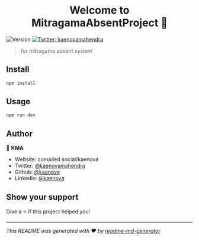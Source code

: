<h1 align="center">Welcome to MitragamaAbsentProject 👋</h1>
<p>
  <img alt="Version" src="https://img.shields.io/badge/version-1.0.0-blue.svg?cacheSeconds=2592000" />
  <a href="https://twitter.com/kaenovamahendra" target="_blank">
    <img alt="Twitter: kaenovamahendra" src="https://img.shields.io/twitter/follow/kaenovamahendra.svg?style=social" />
  </a>
</p>

> for mitragama absent system

## Install

```sh
npm install
```

## Usage

```sh
npm run dev
```

## Author

👤 **KMA**

* Website: compiled.social/kaenova
* Twitter: [@kaenovamahendra](https://twitter.com/kaenovamahendra)
* Github: [@kaenova](https://github.com/kaenova)
* LinkedIn: [@kaenova](https://linkedin.com/in/kaenova)

## Show your support

Give a ⭐️ if this project helped you!

***
_This README was generated with ❤️ by [readme-md-generator](https://github.com/kefranabg/readme-md-generator)_